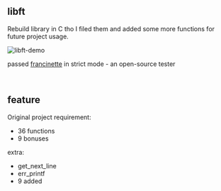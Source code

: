 ## libft

Rebuild library in C tho I filed them and added some more functions for future project usage.

![libft-demo](https://github.com/user-attachments/assets/3be51584-5e67-4e85-990a-102d27fb33c6)

passed [francinette](https://github.com/xicodomingues/francinette) in strict mode - an open-source tester

<br>

## feature

Original project requirement:  
- 36 functions  
- 9 bonuses  

extra:  
- get_next_line  
- err_printf  
- 9 added
